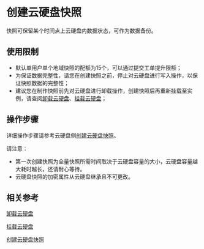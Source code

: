 # 创建云硬盘快照

快照可保留某个时间点上云硬盘内数据状态，可作为数据备份。
## 使用限制

* 默认单用户单个地域快照的配额为15个，可以通过提交工单提升限额；
* 为保证数据完整性，请您在创建快照之前，停止对云硬盘进行写入操作，以保证快照数据的完整性；
* 建议您在制作快照前先对云硬盘进行卸载操作，创建快照后再重新挂载至实例，请查阅[卸载云硬盘](Detach-Cloud-Disk.md)、[挂载云硬盘](Attach-Cloud-Disk.md)；

## 操作步骤
详细操作步骤请参考云硬盘侧[创建云硬盘快照](http://docs.jdcloud.com/cn/cloud-disk-service/create-clouddisk-snapshot)。
 	
请注意：
* 第一次创建快照为全量快照所需时间取决于云硬盘容量的大小，云硬盘容量越大耗时越长，还请耐心等待。
* 云硬盘快照的加密属性从云硬盘继承且不可更改。
 	
 	
## 相关参考

[卸载云硬盘](Detach-Cloud-Disk.md)

[挂载云硬盘](Attach-Cloud-Disk.md)

[创建云硬盘快照](http://docs.jdcloud.com/cn/cloud-disk-service/create-clouddisk-snapshot)